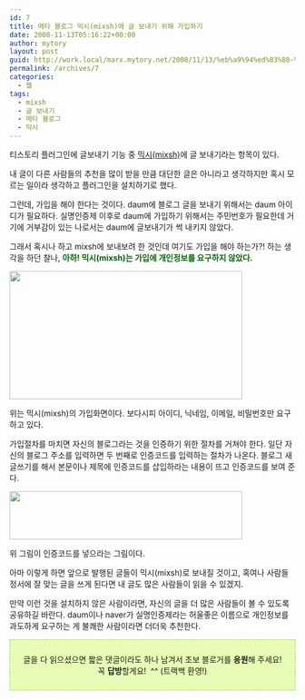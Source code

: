 ```yaml
---
id: 7
title: 메타 블로그 믹시(mixsh)에 글 보내기 위해 가입하기
date: 2008-11-13T05:16:22+00:00
author: mytory
layout: post
guid: http://work.local/marx.mytory.net/2008/11/13/%eb%a9%94%ed%83%80-%eb%b8%94%eb%a1%9c%ea%b7%b8-%eb%af%b9%ec%8b%9cmixsh%ec%97%90-%ea%b8%80-%eb%b3%b4%eb%82%b4%ea%b8%b0-%ec%9c%84%ed%95%b4-%ea%b0%80%ec%9e%85%ed%95%98%ea%b8%b0/
permalink: /archives/7
categories:
  - 웹
tags:
  - mixsh
  - 글 보내기
  - 메타 블로그
  - 믹시
---
```

티스토리 플러그인에 글보내기 기능 중 <a title="[http://mixsh.com/]로 이동합니다." href="http://mixsh.com/" target="_blank">믹시(mixsh)</a>에 글 보내기라는 항목이 있다.

내 글이 다른 사람들의 추천을 많이 받을 만큼 대단한 글은 아니라고 생각하지만 혹시 모르는 일이라 생각하고 플러그인을 설치하기로 했다.

그런데, 가입을 해야 한다는 것이다. daum에 블로그 글을 보내기 위해서는 daum 아이디가 필요하다. 실명인증제 이후로 daum에 가입하기 위해서는 주민번호가 필요한데 거기에 거부감이 있는 나로서는 daum에 글보내기가 썩 내키지 않았다.

그래서 혹시나 하고 mixsh에 보내보려 한 것인데 여기도 가입을 해야 하는가?! 하는 생각을 하던 찰나, <font color="#006600"><strong>아하! 믹시(mixsh)는 가입에 개인정보를 요구하지 않았다.</strong></font>

<img src="http://work.local/marx.mytory.net/wp-content/uploads/1/491bb60af05d6AO.jpg" class="aligncenter" width="410" height="226" alt="" filename="mixsh.jpg" filemime="" />

위는 믹시(mixsh)의 가입화면이다. 보다시피 아이디, 닉네임, 이메일, 비밀번호만 요구하고 있다.

가입절차를 마치면 자신의 블로그라는 것을 인증하기 위한 절차를 거쳐야 한다. 일단 자신의 블로그 주소를 입력하면 두 번째로 인증코드를 입력하는 절차가 나온다. 블로그 새글쓰기를 해서 본문이나 제목에 인증코드를 삽입하라는 내용이 뜨고 인증코드를 보여 준다.

<img src="http://work.local/marx.mytory.net/wp-content/uploads/1/491bba956c126D1.jpg" class="aligncenter" width="410" height="85" alt="" filename="mixsh-qualification.jpg" filemime="" />

위 그림이 인증코드를 넣으라는 그림이다.

아마 이렇게 하면 앞으로 발행된 글들이 믹시(mixsh)로 보내질 것이고, 혹여나 사람들 정서에 잘 맞는 글을 쓰게 된다면 내 글도 많은 사람들이 읽을 수 있겠지.

만약 이런 것을 설치하지 않은 사람이라면, 자신의 글을 더 많은 사람들이 볼 수 있도록 공유하길 바란다. daum이나 naver가 실명인증제라는 허울좋은 이름으로 개인정보를 과도하게 요구하는 게 불쾌한 사람이라면 더더욱 추천한다.

<div>
  <div class="txc-textbox" style="border-top-style: dashed; border-right-style: dashed; border-bottom-style: dashed; border-left-style: dashed; border-top-width: 1px; border-right-width: 1px; border-bottom-width: 1px; border-left-width: 1px; border-top-color: rgb(159, 211, 49); border-right-color: rgb(159, 211, 49); border-bottom-color: rgb(159, 211, 49); border-left-color: rgb(159, 211, 49); background-color: rgb(231, 253, 181); padding-top: 10px; padding-right: 10px; padding-bottom: 10px; padding-left: 10px; ">
    <p style="text-align: center; ">
      글을 다 읽으셨으면 짧은 댓글이라도 하나 남겨서 초보 블로거를 <span class="Apple-style-span" style="font-weight: bold;">응원</span>해 주세요! <br /> 꼭 <span class="Apple-style-span" style="font-weight: bold;">답방</span>할게요!  ^^ (트랙백 환영!)
    </p>
  </div>
</div>